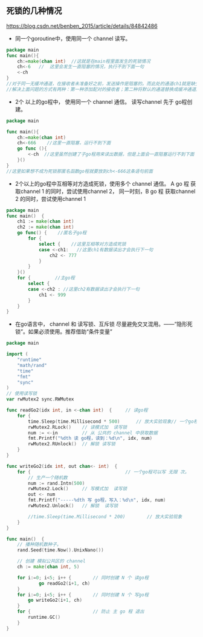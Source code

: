 ## 死锁的几种情况

https://blog.csdn.net/benben_2015/article/details/84842486

- 同一个goroutine中，使用同一个 channel 读写。
```go
package main
func main(){
    ch:=make(chan int)  //这就是在main程里面发生的死锁情况
    ch<-6   //  这里会发生一直阻塞的情况，执行不到下面一句
    <-ch
}
//对于同一无缓冲通道，在接收者未准备好之前，发送操作是阻塞的。而此处的通道ch1就是缺少一个配对的接收者，因此造成了死锁。
//解决上面问题的方式有两种：第一种添加配对的接收者；第二种将默认的通道替换成缓冲通道。
```

- 2个 以上的go程中， 使用同一个 channel 通信。 读写channel 先于 go程创建。
```go
package main

func main(){
    ch:=make(chan int)
    ch<-666    //这里一直阻塞，运行不到下面
    go func (){
        <-ch  //这里虽然创建了子go程用来读出数据，但是上面会一直阻塞运行不到下面
    }()
}
//这里如果想不成为死锁那匿名函数go程就要放到ch<-666这条语句前面 
```

- 2个以上的go程中互相等对方造成死锁，使用多个 channel 通信。 A go 程 获取channel 1 的同时，尝试使用channel 2， 同一时刻，B go 程 获取channel 2 的同时，尝试使用channel 1
```go
package main
func main()  {
    ch1 := make(chan int)
    ch2 := make(chan int)
    go func() {    //匿名子go程
        for {
            select {    //这里互相等对方造成死锁
            case <-ch1:   //这里ch1有数据读出才会执行下一句
                ch2 <- 777
            }
        }
    }()
    for {         //主go程
        select {
        case <-ch2 : //这里ch2有数据读出才会执行下一句
            ch1 <- 999
        }
    }
}
```

- 在go语言中， channel 和 读写锁、互斥锁 尽量避免交叉混用。——“隐形死锁”。如果必须使用。推荐借助“条件变量”
```go
package main

import (
    "runtime"
    "math/rand"
    "time"
    "fmt"
    "sync"
)
// 使用读写锁
var rwMutex2 sync.RWMutex

func readGo2(idx int, in <-chan int)  {     // 读go程
    for {
        time.Sleep(time.Millisecond * 500)      // 放大实验现象// 一个go程可以读 无限 次。
        rwMutex2.RLock()    // 读模式加  读写锁
        num := <-in         // 从 公共的 channel 中获取数据
        fmt.Printf("%dth 读 go程，读到：%d\n", idx, num)
        rwMutex2.RUnlock()  // 解锁 读写锁
    }
}

func writeGo2(idx int, out chan<- int)  {
    for {                                   // 一个go程可以写 无限 次。
        // 生产一个随机数
        num := rand.Intn(500)
        rwMutex2.Lock()     // 写模式加  读写锁
        out <- num
        fmt.Printf("-----%dth 写 go程，写入：%d\n", idx, num)
        rwMutex2.Unlock()   // 解锁  读写锁

        //time.Sleep(time.Millisecond * 200)        // 放大实验现象
    }
}

func main()  {
    // 播种随机数种子。
    rand.Seed(time.Now().UnixNano())

    // 创建 模拟公共区的 channel
    ch := make(chan int, 5)

    for i:=0; i<5; i++ {        // 同时创建 N 个 读go程
            go readGo2(i+1, ch)
    }
    for i:=0; i<5; i++ {        // 同时创建 N 个 写go程
        go writeGo2(i+1, ch)
    }
    for {                       // 防止 主 go 程 退出
        runtime.GC()
    }
}

```
